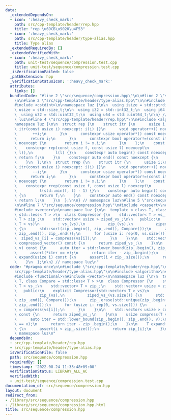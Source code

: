 ```yaml
---
data:
  _extendedDependsOn:
  - icon: ':heavy_check_mark:'
    path: src/cpp-template/header/rep.hpp
    title: "rep \u69CB\u9020\u4F53"
  - icon: ':heavy_check_mark:'
    path: src/cpp-template/header/type-alias.hpp
    title: Type alias
  _extendedRequiredBy: []
  _extendedVerifiedWith:
  - icon: ':heavy_check_mark:'
    path: unit-test/sequence/compression.test.cpp
    title: unit-test/sequence/compression.test.cpp
  _isVerificationFailed: false
  _pathExtension: hpp
  _verificationStatusIcon: ':heavy_check_mark:'
  attributes:
    links: []
  bundledCode: "#line 2 \"src/sequence/compression.hpp\"\n\n#line 2 \"src/cpp-template/header/rep.hpp\"\
    \n\n#line 2 \"src/cpp-template/header/type-alias.hpp\"\n\n#include <cstddef>\n\
    #include <cstdint>\n\nnamespace luz {\n\n  using isize = std::ptrdiff_t;\n  using\
    \ usize = std::size_t;\n\n  using i32 = std::int32_t;\n  using i64 = std::int64_t;\n\
    \  using u32 = std::uint32_t;\n  using u64 = std::uint64_t;\n\n} // namespace\
    \ luz\n#line 4 \"src/cpp-template/header/rep.hpp\"\n\n#include <algorithm>\n\n\
    namespace luz {\n\n  struct rep {\n    struct itr {\n      usize i;\n      constexpr\
    \ itr(const usize i) noexcept: i(i) {}\n      void operator++() noexcept {\n \
    \       ++i;\n      }\n      constexpr usize operator*() const noexcept {\n  \
    \      return i;\n      }\n      constexpr bool operator!=(const itr x) const\
    \ noexcept {\n        return i != x.i;\n      }\n    };\n    const itr f, l;\n\
    \    constexpr rep(const usize f, const usize l) noexcept\n        : f(std::min(f,\
    \ l)),\n          l(l) {}\n    constexpr auto begin() const noexcept {\n     \
    \ return f;\n    }\n    constexpr auto end() const noexcept {\n      return l;\n\
    \    }\n  };\n\n  struct rrep {\n    struct itr {\n      usize i;\n      constexpr\
    \ itr(const usize i) noexcept: i(i) {}\n      void operator++() noexcept {\n \
    \       --i;\n      }\n      constexpr usize operator*() const noexcept {\n  \
    \      return i;\n      }\n      constexpr bool operator!=(const itr x) const\
    \ noexcept {\n        return i != x.i;\n      }\n    };\n    const itr f, l;\n\
    \    constexpr rrep(const usize f, const usize l) noexcept\n        : f(l - 1),\n\
    \          l(std::min(f, l) - 1) {}\n    constexpr auto begin() const noexcept\
    \ {\n      return f;\n    }\n    constexpr auto end() const noexcept {\n     \
    \ return l;\n    }\n  };\n\n} // namespace luz\n#line 5 \"src/sequence/compression.hpp\"\
    \n\n#line 7 \"src/sequence/compression.hpp\"\n#include <cassert>\n#include <functional>\n\
    #include <vector>\n\nnamespace luz {\n\n  template < class T, class Compare =\
    \ std::less< T > >\n  class Compressor {\n    std::vector< T > vs_;\n    std::vector<\
    \ T > zip_;\n    std::vector< usize > ziped_vs_;\n\n   public:\n    explicit Compressor(std::vector<\
    \ T > vs)\n        : vs_(vs),\n          zip_(vs),\n          ziped_vs_(vs.size())\
    \ {\n      std::sort(zip_.begin(), zip_.end(), Compare());\n      zip_.erase(std::unique(zip_.begin(),\
    \ zip_.end()), zip_.end());\n      for (usize i: rep(0, vs.size())) {\n      \
    \  ziped_vs_[i] = compress(vs[i]);\n      }\n    }\n\n    std::vector< usize >\
    \ compressed_vector() const {\n      return ziped_vs_;\n    }\n\n    usize compress(T\
    \ v) const {\n      auto iter = std::lower_bound(zip_.begin(), zip_.end(), v);\n\
    \      assert(*iter == v);\n      return iter - zip_.begin();\n    }\n\n    T\
    \ expand(usize i) const {\n      assert(i < zip_.size());\n      return zip_[i];\n\
    \    }\n  };\n\n} // namespace luz\n"
  code: "#pragma once\n\n#include \"src/cpp-template/header/rep.hpp\"\n#include \"\
    src/cpp-template/header/type-alias.hpp\"\n\n#include <algorithm>\n#include <cassert>\n\
    #include <functional>\n#include <vector>\n\nnamespace luz {\n\n  template < class\
    \ T, class Compare = std::less< T > >\n  class Compressor {\n    std::vector<\
    \ T > vs_;\n    std::vector< T > zip_;\n    std::vector< usize > ziped_vs_;\n\n\
    \   public:\n    explicit Compressor(std::vector< T > vs)\n        : vs_(vs),\n\
    \          zip_(vs),\n          ziped_vs_(vs.size()) {\n      std::sort(zip_.begin(),\
    \ zip_.end(), Compare());\n      zip_.erase(std::unique(zip_.begin(), zip_.end()),\
    \ zip_.end());\n      for (usize i: rep(0, vs.size())) {\n        ziped_vs_[i]\
    \ = compress(vs[i]);\n      }\n    }\n\n    std::vector< usize > compressed_vector()\
    \ const {\n      return ziped_vs_;\n    }\n\n    usize compress(T v) const {\n\
    \      auto iter = std::lower_bound(zip_.begin(), zip_.end(), v);\n      assert(*iter\
    \ == v);\n      return iter - zip_.begin();\n    }\n\n    T expand(usize i) const\
    \ {\n      assert(i < zip_.size());\n      return zip_[i];\n    }\n  };\n\n} //\
    \ namespace luz\n"
  dependsOn:
  - src/cpp-template/header/rep.hpp
  - src/cpp-template/header/type-alias.hpp
  isVerificationFile: false
  path: src/sequence/compression.hpp
  requiredBy: []
  timestamp: '2022-08-24 11:33:48+09:00'
  verificationStatus: LIBRARY_ALL_AC
  verifiedWith:
  - unit-test/sequence/compression.test.cpp
documentation_of: src/sequence/compression.hpp
layout: document
redirect_from:
- /library/src/sequence/compression.hpp
- /library/src/sequence/compression.hpp.html
title: src/sequence/compression.hpp
---
```

